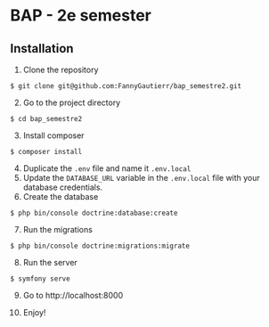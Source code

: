 # BAP - 2e semester 

## Installation
1. Clone the repository
````shell
$ git clone git@github.com:FannyGautierr/bap_semestre2.git
````
2. Go to the project directory
````shell
$ cd bap_semestre2
````
3. Install composer
````shell
$ composer install
````

4. Duplicate the `.env` file and name it `.env.local`
5. Update the `DATABASE_URL` variable in the `.env.local` file with your database credentials.
6. Create the database

````shell
$ php bin/console doctrine:database:create
````
7. Run the migrations
````shell
$ php bin/console doctrine:migrations:migrate
````
8. Run the server
````shell 
$ symfony serve
````
9. Go to http://localhost:8000

10. Enjoy!


